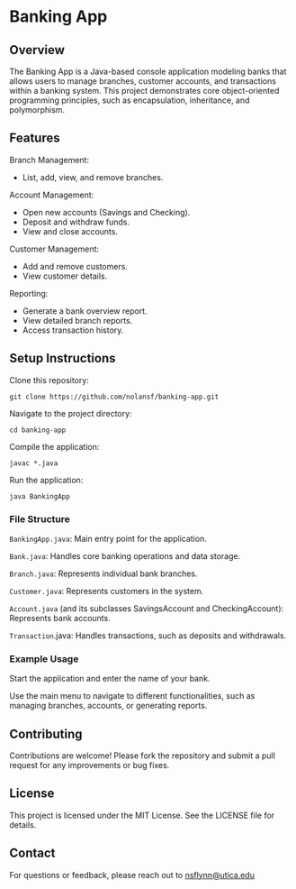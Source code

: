 # Banking App

## Overview

The Banking App is a Java-based console application modeling banks that allows users to manage branches, customer accounts, and transactions within a banking system. This project demonstrates core object-oriented programming principles, such as encapsulation, inheritance, and polymorphism.

## Features

Branch Management:
- List, add, view, and remove branches.

Account Management:
- Open new accounts (Savings and Checking).
- Deposit and withdraw funds.
- View and close accounts.

Customer Management:
- Add and remove customers.
- View customer details.

Reporting:
- Generate a bank overview report.
- View detailed branch reports.
- Access transaction history.

## Setup Instructions

Clone this repository:

```
git clone https://github.com/nolansf/banking-app.git
```

Navigate to the project directory:

```
cd banking-app
```

Compile the application:

```
javac *.java
```

Run the application:

```
java BankingApp
```

### File Structure

`BankingApp.java`: Main entry point for the application.

`Bank.java`: Handles core banking operations and data storage.

`Branch.java`: Represents individual bank branches.

`Customer.java`: Represents customers in the system.

`Account.java` (and its subclasses SavingsAccount and CheckingAccount): Represents bank accounts.

`Transaction`.java: Handles transactions, such as deposits and withdrawals.

### Example Usage

Start the application and enter the name of your bank.

Use the main menu to navigate to different functionalities, such as managing branches, accounts, or generating reports.

## Contributing

Contributions are welcome! Please fork the repository and submit a pull request for any improvements or bug fixes.

## License

This project is licensed under the MIT License. See the LICENSE file for details.

## Contact

For questions or feedback, please reach out to nsflynn@utica.edu

